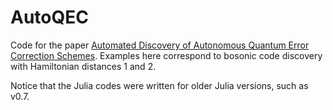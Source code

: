 # AutoQEC

Code for the paper [Automated Discovery of Autonomous Quantum Error Correction Schemes](https://journals.aps.org/prxquantum/abstract/10.1103/PRXQuantum.3.020302). Examples here correspond to bosonic code discovery with Hamiltonian distances 1 and 2.

Notice that the Julia codes were written for older Julia versions, such as v0.7.
